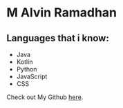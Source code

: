 # M Alvin Ramadhan

## Languages that i know:
+ Java
+ Kotlin
+ Python
+ JavaScript
+ CSS

Check out My Github [here](https://github.com/MAlvinR/).

